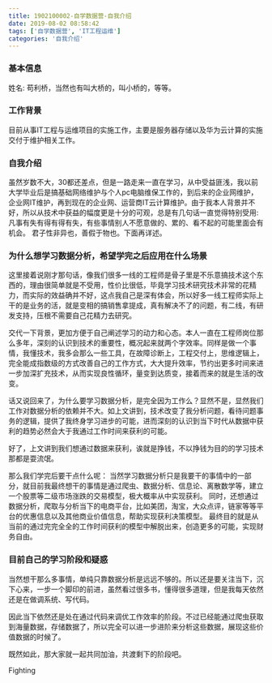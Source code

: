 ```yaml
---
title: 1902100002-自学数据营-自我介绍
date: 2019-08-02 08:58:42
tags: ['自学数据营', 'IT工程运维']
categories: '自我介绍'
---
```


### 基本信息

  姓名: 苟利桥，当然也有叫大桥的，叫小桥的，等等。
  
### 工作背景

  目前从事IT工程与运维项目的实施工作，主要是服务器存储以及华为云计算的实施交付于维护相关工作。
  
### 自我介绍

  虽然岁数不大，30都还差点，但是一路走来一直在学习，从中受益匪浅，我以前大学毕业后是搞基础网络维护与个人pc电脑维保工作的，到后来的企业网维护，企业网IT维护，再到现在的企业网、运营商IT云计算维护。由于我本人背景并不好，所以从技术中获益的幅度更是十分的可观，总是有几句话一直觉得特别受用:
  凡事有失有得有得有失，有些事情别人不愿意做的、累的、看不起的可能里面会有机会。
  君子性非异也，善假于物也。下面再详述。
  
### 为什么想学习数据分析，希望学完之后应⽤在什么场景

  这里接着说刚才那句话，像我们很多一线的工程师是骨子里是不乐意搞技术这个东西的，理由很简单就是不受用，性价比很低，毕竟学习技术研究技术非常的花精力，而实际的效益确并不好，这点我自己是深有体会，所以好多一线工程师实际上干的是业务的活，就是变相的搞销售拿提成，真有解决不了的问题，有二线，有研发支持，压根不需要自己花精力去研究。
  
  交代一下背景，更加方便于自己阐述学习的动力和心态。本人一直在工程师岗位那么多年，深刻的认识到技术的重要性，概况起来就两个字效率。同样是做一个事情，我懂技术，我多会那么一些工具，在故障诊断上，工程交付上，思维逻辑上，完全能成指数级的方式改善自己的工作方式，大大提升效率，节约出更多时间来进一步加深扩充技术，从而实现良性循环，量变到达质变，接着而来的就是生活的改变。
  
  话又说回来了，为什么要学习数据分析，是完全因为工作么？显然不是，显然我们工作对数据分析的依赖并不大。如上文讲到，技术改变了我分析问题，看待问题事务的逻辑，提供了我终身学习进步的可能，进而深刻的认识到当下时代从数据中获利的趋势必然会大于我通过工作时间来获利的可能。
  
  好了，上文讲到我们想通过数据来获利，诶就是挣钱，不以挣钱为目的的学习技术那都是耍流氓。
  
  那么我们学完后要干点什么呢：
  当然学习数据分析只是我要干的事情中的一部分，就目前我最终想干的事情是通过爬虫、数据分析、信息论、离散数学等，建立一个股票等二级市场涨跌的交易模型，极大概率从中实现获利。
  同时，还想通过数据分析，爬取与分析当下的电商平台，比如美团，淘宝，大众点评，链家等等平台的优惠信息以及其他商业价值信息，帮助实现获利决策模型。
  最终目的就是从当前的通过完完全全的工作时间获利的模型中解脱出来，创造更多的可能，实现财务自由。
  
### 目前自己的学习阶段和疑惑

  当然想干那么多事情，单纯只靠数据分析是远远不够的。所以还是要关注当下，沉下心来，一步一个脚印的前进，虽然看过很多书，懂得很多道理，但是我每天依然还是在做调系统、写代码。
  
  因此当下依然还是处在通过代码来调优工作效率的阶段。不过已经能通过爬虫获取到海量数据，存储数据了，所以完全可以进一步进阶来分析这些数据，展现这些价值数据的时候了。
  
  既然如此，那大家就一起共同加油，共渡剩下的阶段吧。

Fighting
